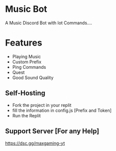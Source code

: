 # Music Bot
A Music Discord Bot with lot Commands....

# Features
- Playing Music
- Custom Prefix
- Ping Commands
- Quest
- Good Sound Quality

## Self-Hosting 
- Fork the project in your replit
- fill the information in config.js  [Prefix and Token]
- Run the Replit


Support Server [For any Help]
-
 https://dsc.gg/maxgaming-yt
